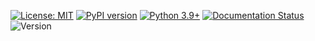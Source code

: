 [![License: MIT](https://img.shields.io/badge/License-MIT-yellow.svg)](https://opensource.org/licenses/MIT)
[![PyPI version](https://badge.fury.io/py/langchain-prolog.svg)](https://badge.fury.io/py/langchain-prolog)
[![Python 3.9+](https://img.shields.io/badge/python-3.9+-blue.svg)](https://www.python.org/downloads/release/python-390/)
[![Documentation Status](https://readthedocs.org/projects/langchain-prolog/badge/?version=latest)](https://langchain-prolog.readthedocs.io/en/latest/?badge=latest)
![Version](https://img.shields.io/badge/version-0.1.0-blue)
